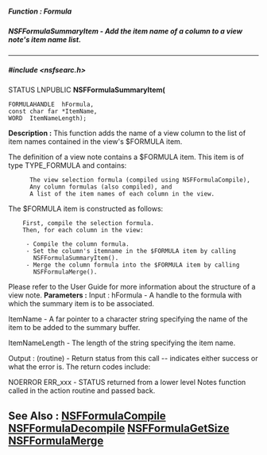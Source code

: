 ##### Function : Formula
##### NSFFormulaSummaryItem - Add the item name of a column to a view note's item name list.
---
##### #include <nsfsearc.h>
STATUS LNPUBLIC **NSFFormulaSummaryItem(**

	FORMULAHANDLE  hFormula,
	const char far *ItemName,
	WORD  ItemNameLength);
**Description :**
This function adds the name of a view column to the list of item names
contained in the view's $FORMULA item.

The definition of a view note contains a  $FORMULA item.  This item is of type 
TYPE_FORMULA and contains:

          The view selection formula (compiled using NSFFormulaCompile),
          Any column formulas (also compiled), and 
          A list of the item names of each column in the view.

The  $FORMULA item is constructed as follows:
 
        First, compile the selection formula.
        Then, for each column in the view:
   
         - Compile the column formula.
         - Set the column's itemname in the $FORMULA item by calling
           NSFFormulaSummaryItem().
         - Merge the column formula into the $FORMULA item by calling
           NSFFormulaMerge(). 
 
Please refer to the User Guide for more information about the structure of a 
view note.
**Parameters :**
Input :
hFormula  -  A handle to the formula with which the summary item is to be associated.

ItemName  -  A far pointer to a character string specifying the name of the item to be added to the summary buffer.

ItemNameLength  -  The length of the string specifying the item name.

Output :
(routine)  -  Return status from this call -- indicates either success or what the error is. The return codes include:

NOERROR
ERR_xxx - STATUS returned from a lower level Notes function called in the action routine and passed back.


**See Also :**
[NSFFormulaCompile](D:/md_files/NSFFormulaCompile.md)
[NSFFormulaDecompile](D:/md_files/NSFFormulaDecompile.md)
[NSFFormulaGetSize](D:/md_files/NSFFormulaGetSize.md)
[NSFFormulaMerge](D:/md_files/NSFFormulaMerge.md)
---
